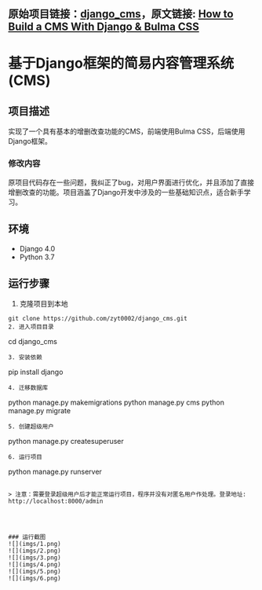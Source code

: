 原始项目链接：[django_cms](https://github.com/essykings/django_cms)，原文链接: [How to Build a CMS With Django & Bulma CSS](https://python.plainenglish.io/how-to-build-a-cms-with-django-bulma-css-b76de3afa23f)
---
# 基于Django框架的简易内容管理系统(CMS)

## 项目描述
实现了一个具有基本的增删改查功能的CMS，前端使用Bulma CSS，后端使用Django框架。
### 修改内容
原项目代码存在一些问题，我纠正了bug，对用户界面进行优化，并且添加了直接增删改查的功能。项目涵盖了Django开发中涉及的一些基础知识点，适合新手学习。

## 环境
- Django 4.0
- Python 3.7

## 运行步骤
1. 克隆项目到本地
```
git clone https://github.com/zyt0002/django_cms.git
2. 进入项目目录
```
cd django_cms
```
3. 安装依赖
```
pip install django
```
4. 迁移数据库
```
python manage.py makemigrations
python manage.py cms
python manage.py migrate
```
5. 创建超级用户
```
python manage.py createsuperuser
```
6. 运行项目
```
python manage.py runserver
```

> 注意：需要登录超级用户后才能正常运行项目，程序并没有对匿名用户作处理。登录地址: http://localhost:8000/admin




### 运行截图
![](imgs/1.png)
![](imgs/2.png)
![](imgs/3.png)
![](imgs/4.png)
![](imgs/5.png)
![](imgs/6.png)




